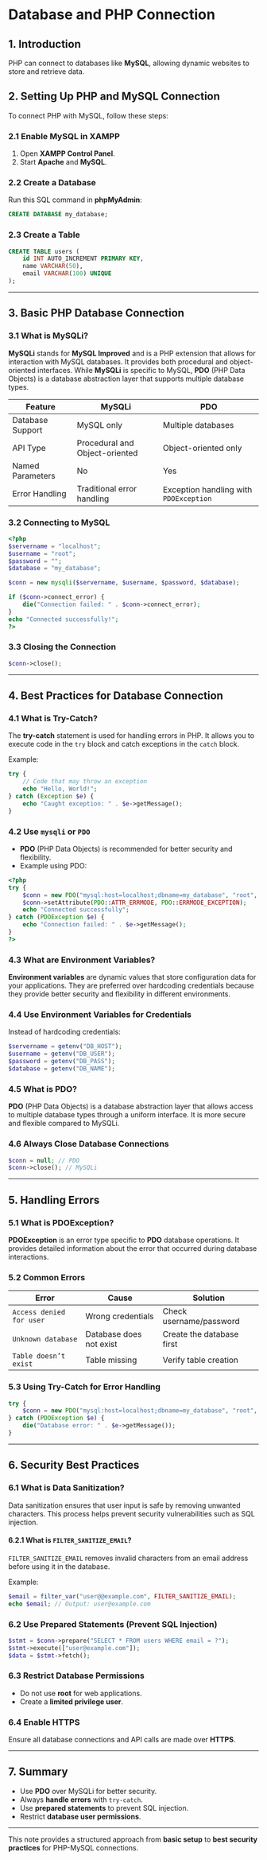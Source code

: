 # Database and PHP Connection

## 1. Introduction
PHP can connect to databases like **MySQL**, allowing dynamic websites to store and retrieve data.

## 2. Setting Up PHP and MySQL Connection
To connect PHP with MySQL, follow these steps:

### 2.1 Enable MySQL in XAMPP
1. Open **XAMPP Control Panel**.
2. Start **Apache** and **MySQL**.

### 2.2 Create a Database
Run this SQL command in **phpMyAdmin**:
```sql
CREATE DATABASE my_database;
```

### 2.3 Create a Table
```sql
CREATE TABLE users (
    id INT AUTO_INCREMENT PRIMARY KEY,
    name VARCHAR(50),
    email VARCHAR(100) UNIQUE
);
```

---

## 3. Basic PHP Database Connection

### 3.1 What is MySQLi?
**MySQLi** stands for **MySQL Improved** and is a PHP extension that allows for interaction with MySQL databases. It provides both procedural and object-oriented interfaces. While **MySQLi** is specific to MySQL, **PDO** (PHP Data Objects) is a database abstraction layer that supports multiple database types. 

| Feature        | MySQLi                            | PDO                              |
|----------------|-----------------------------------|----------------------------------|
| Database Support | MySQL only                       | Multiple databases               |
| API Type       | Procedural and Object-oriented    | Object-oriented only             |
| Named Parameters | No                              | Yes                              |
| Error Handling  | Traditional error handling       | Exception handling with `PDOException` |

### 3.2 Connecting to MySQL
```php
<?php
$servername = "localhost";
$username = "root";
$password = "";
$database = "my_database";

$conn = new mysqli($servername, $username, $password, $database);

if ($conn->connect_error) {
    die("Connection failed: " . $conn->connect_error);
}
echo "Connected successfully!";
?>
```

### 3.3 Closing the Connection
```php
$conn->close();
```

---

## 4. Best Practices for Database Connection

### 4.1 What is Try-Catch?
The **try-catch** statement is used for handling errors in PHP. It allows you to execute code in the `try` block and catch exceptions in the `catch` block.

Example:
```php
try {
    // Code that may throw an exception
    echo "Hello, World!";
} catch (Exception $e) {
    echo "Caught exception: " . $e->getMessage();
}
```

### 4.2 Use `mysqli` or `PDO`
- **PDO** (PHP Data Objects) is recommended for better security and flexibility.
- Example using PDO:
```php
<?php
try {
    $conn = new PDO("mysql:host=localhost;dbname=my_database", "root", "");
    $conn->setAttribute(PDO::ATTR_ERRMODE, PDO::ERRMODE_EXCEPTION);
    echo "Connected successfully";
} catch (PDOException $e) {
    echo "Connection failed: " . $e->getMessage();
}
?>
```

### 4.3 What are Environment Variables?
**Environment variables** are dynamic values that store configuration data for your applications. They are preferred over hardcoding credentials because they provide better security and flexibility in different environments.

### 4.4 Use Environment Variables for Credentials
Instead of hardcoding credentials:
```php
$servername = getenv("DB_HOST");
$username = getenv("DB_USER");
$password = getenv("DB_PASS");
$database = getenv("DB_NAME");
```

### 4.5 What is PDO?
**PDO** (PHP Data Objects) is a database abstraction layer that allows access to multiple database types through a uniform interface. It is more secure and flexible compared to MySQLi.

### 4.6 Always Close Database Connections
```php
$conn = null; // PDO
$conn->close(); // MySQLi
```

---

## 5. Handling Errors

### 5.1 What is PDOException?
**PDOException** is an error type specific to **PDO** database operations. It provides detailed information about the error that occurred during database interactions.

### 5.2 Common Errors
| Error | Cause | Solution |
|-------|-------|----------|
| `Access denied for user` | Wrong credentials | Check username/password |
| `Unknown database` | Database does not exist | Create the database first |
| `Table doesn’t exist` | Table missing | Verify table creation |

### 5.3 Using Try-Catch for Error Handling
```php
try {
    $conn = new PDO("mysql:host=localhost;dbname=my_database", "root", "");
} catch (PDOException $e) {
    die("Database error: " . $e->getMessage());
}
```

---

## 6. Security Best Practices

### 6.1 What is Data Sanitization?
Data sanitization ensures that user input is safe by removing unwanted characters. This process helps prevent security vulnerabilities such as SQL injection.

#### 6.2.1 What is `FILTER_SANITIZE_EMAIL`?
`FILTER_SANITIZE_EMAIL` removes invalid characters from an email address before using it in the database.

Example:
```php
$email = filter_var("user@@example.com", FILTER_SANITIZE_EMAIL);
echo $email; // Output: user@example.com
```

### 6.2 Use Prepared Statements (Prevent SQL Injection)
```php
$stmt = $conn->prepare("SELECT * FROM users WHERE email = ?");
$stmt->execute(["user@example.com"]);
$data = $stmt->fetch();
```

### 6.3 Restrict Database Permissions
- Do not use **root** for web applications.
- Create a **limited privilege user**.

### 6.4 Enable HTTPS
Ensure all database connections and API calls are made over **HTTPS**.

---

## 7. Summary
- Use **PDO** over MySQLi for better security.
- Always **handle errors** with `try-catch`.
- Use **prepared statements** to prevent SQL injection.
- Restrict **database user permissions**.

---
This note provides a structured approach from **basic setup** to **best security practices** for PHP-MySQL connections.
